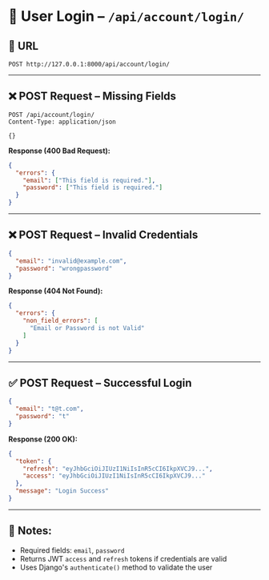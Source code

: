 # 🔐 User Login – `/api/account/login/`

## 📍 URL  
`POST http://127.0.0.1:8000/api/account/login/`

---

## ❌ POST Request – Missing Fields

```http
POST /api/account/login/
Content-Type: application/json

{}
```

**Response (400 Bad Request):**
```json
{
  "errors": {
    "email": ["This field is required."],
    "password": ["This field is required."]
  }
}
```

---

## ❌ POST Request – Invalid Credentials

```json
{
  "email": "invalid@example.com",
  "password": "wrongpassword"
}
```

**Response (404 Not Found):**
```json
{
  "errors": {
    "non_field_errors": [
      "Email or Password is not Valid"
    ]
  }
}
```

---

## ✅ POST Request – Successful Login

```json
{
  "email": "t@t.com",
  "password": "t"
}
```

**Response (200 OK):**
```json
{
  "token": {
    "refresh": "eyJhbGciOiJIUzI1NiIsInR5cCI6IkpXVCJ9...",
    "access": "eyJhbGciOiJIUzI1NiIsInR5cCI6IkpXVCJ9..."
  },
  "message": "Login Success"
}
```

---

## 🔧 Notes:
- Required fields: `email`, `password`
- Returns JWT `access` and `refresh` tokens if credentials are valid
- Uses Django's `authenticate()` method to validate the user
```
